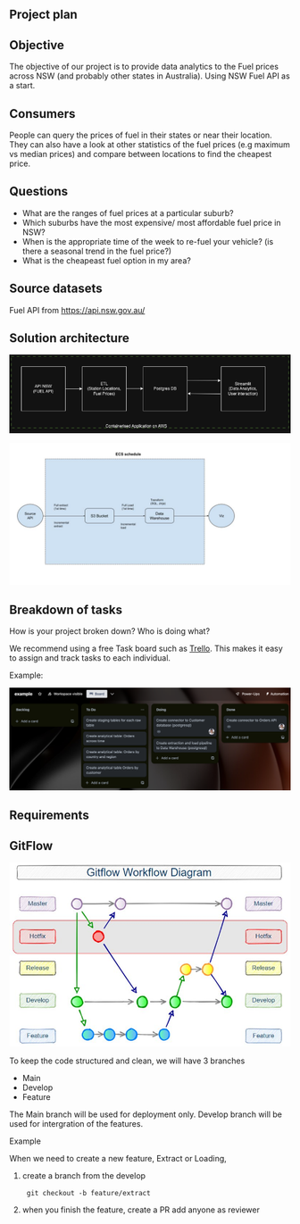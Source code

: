 ## Project plan

## Objective

The objective of our project is to provide data analytics to the Fuel prices across NSW (and probably other states in Australia).
Using NSW Fuel API as a start.

## Consumers

People can query the prices of fuel in their states or near their location. They can also have a look at other statistics of the fuel prices (e.g maximum vs median prices) and compare between locations to find the cheapest price.

## Questions

- What are the ranges of fuel prices at a particular suburb?
- Which suburbs have the most expensive/ most affordable fuel price in NSW?
- When is the appropriate time of the week to re-fuel your vehicle? (is there a seasonal trend in the fuel price?)
- What is the cheapeast fuel option in my area?

## Source datasets

Fuel API from https://api.nsw.gov.au/

## Solution architecture

![images/ETL.png](images/ETL.png)

![images/Project1_diagram.jpg](images/Project1_diagram.jpg)

## Breakdown of tasks

How is your project broken down? Who is doing what?

We recommend using a free Task board such as [Trello](https://trello.com/). This makes it easy to assign and track tasks to each individual.

Example:

![images/kanban-task-board.png](images/kanban-task-board.png)

## Requirements

## GitFlow

![images/gitflow-diagram.jpg](images/gitflow-diagram.jpg)

To keep the code structured and clean, we will have 3 branches

- Main
- Develop
- Feature

The Main branch will be used for deployment only. Develop branch will be used for intergration of the features.

Example

When we need to create a new feature, Extract or Loading,

1. create a branch from the develop

   ```
    git checkout -b feature/extract
   ```

2. when you finish the feature, create a PR add anyone as reviewer
